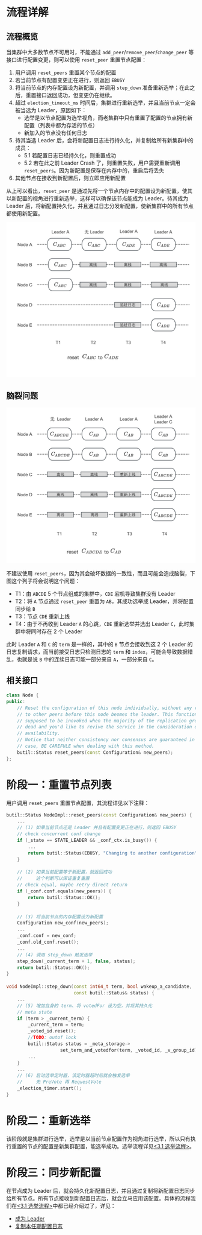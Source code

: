 流程详解
===

流程概览
---

当集群中大多数节点不可用时，不能通过 `add_peer`/`remove_peer`/`change_peer` 等接口进行配置变更，则可以使用 `reset_peer` 重置节点配置：

1. 用户调用 `reset_peers` 重置某个节点的配置
2. 若当前节点有配置变更正在进行，则返回 `EBUSY`
3. 将当前节点的内存配置设为新配置，并调用 `step_down` 准备重新选举；在此之后，重置接口返回成功，但变更仍在继续。
4. 超过 `election_timeout_ms` 时间后，集群进行重新选举，并且当前节点一定会被当选为 Leader，原因如下：
    * 选举是以节点配置为选举视角，而老集群中只有重置了配置的节点拥有新配置（列表中都为存活的节点）
    * 新加入的节点没有任何日志
5. 待其当选 Leader 后，会将新配置日志进行持久化，并复制给所有新集群中的成员：
    * 5.1 若配置日志已经持久化，则重置成功
    * 5.2 若在此之前 Leader Crash 了，则重置失败，用户需要重新调用 `reset_peers`。因为新配置是保存在内存中的，重启后将丢失
6. 其他节点在接收到新配置后，则立即应用新配置

从上可以看出，`reset_peer` 是通过先将一个节点内存中的配置设为新配置，使其以新配置的视角进行重新选举，这样可以确保该节点能成为 Leader。待其成为 Leader 后，将新配置持久化，并且通过日志分发新配置，使新集群中的所有节点都使用新配置。

![图 6.3  reset_peers 流程示例](image/6.3.png)

脑裂问题
---

![图 6.4  脑裂场景](image/6.4.png)

不建议使用 `reset_peers`，因为其会破坏数据的一致性，而且可能会造成脑裂，下图这个列子将会说明这个问题：

* T1：由 `ABCDE` 5 个节点组成的集群中，`CDE` 宕机导致集群没有 Leader
* T2：将 `A` 节点通过 `reset_peer` 重置为 `AB`，其成功选举成 Leader，并将配置同步给 `B`
* T3：节点 `CDE` 重新上线
* T4：由于不再收到 Leader `A` 的心跳，`CDE` 重新选举并选出 Leader `C`，此时集群中将同时存在 2 个 Leader

此时 Leader `A` 和 `C` 的 `term` 是一样的，其中的 `B` 节点会接收到这 2 个 Leader 的日志复制请求，而当前接受日志只检测日志的 `term` 和 `index`，可能会导致数据错乱，也就是说 `B` 中的连续日志可能一部分来自 `A`，一部分来自 `C`。

相关接口
---

```cpp
class Node {
public:
    // Reset the configuration of this node individually, without any repliation
    // to other peers before this node beomes the leader. This function is
    // supposed to be inovoked when the majority of the replication group are
    // dead and you'd like to revive the service in the consideration of
    // availability.
    // Notice that neither consistency nor consensus are guaranteed in this
    // case, BE CAREFULE when dealing with this method.
    butil::Status reset_peers(const Configuration& new_peers);
};
```

阶段一：重置节点列表
===

用户调用 `reset_peers` 重置节点配置，其流程详见以下注释：

```cpp
butil::Status NodeImpl::reset_peers(const Configuration& new_peers) {
    ...
    // (1) 如果当前节点还是 Leader 并且有配置变更正在进行，则返回 EBUSY
    // check concurrent conf change
    if (_state == STATE_LEADER && _conf_ctx.is_busy()) {
        ...
        return butil::Status(EBUSY, "Changing to another configuration");
    }

    // (2) 如果当前配置等于新配置，就返回成功
    //     这个判断可以保证重复重置
    // check equal, maybe retry direct return
    if (_conf.conf.equals(new_peers)) {
        return butil::Status::OK();
    }

    // (3) 将当前节点的内存配置设为新配置
    Configuration new_conf(new_peers);
    ...
    _conf.conf = new_conf;
    _conf.old_conf.reset();
    ...
    // (4) 调用 step_down 触发选举
    step_down(_current_term + 1, false, status);
    return butil::Status::OK();
}

void NodeImpl::step_down(const int64_t term, bool wakeup_a_candidate,
                         const butil::Status& status) {
    ...
    // (5) 增加自身的 term、将 votedFor 设为空，并将其持久化
    // meta state
    if (term > _current_term) {
        _current_term = term;
        _voted_id.reset();
        //TODO: outof lock
        butil::Status status = _meta_storage->
                    set_term_and_votedfor(term, _voted_id, _v_group_id);
        ...
    }
    ...
    // (6) 启动选举定时器，该定时器超时后就会触发选举
    //     先 PreVote 再 RequestVote
    _election_timer.start();
}
```

阶段二：重新选举
===

该阶段就是集群进行选举，选举是以当前节点配置作为视角进行选举，所以只有执行重置的节点的配置是新集群配置，能选举成功。选举流程详见[<3.1 选举流程>](/ch03/3.1/election.md)。

阶段三：同步新配置
===

在节点成为 Leader 后，就会持久化新配置日志，并且通过复制将新配置日志同步给所有节点。所有节点接收到新配置日志后，就会立马应用该配置。具体的流程我们在[<3.1 选举流程>](/ch03/3.1/election.md)中都已经介绍过了，详见：

* [成为 Leader](/ch03/3.1/election.md#cheng-wei-leader)
* [复制本任期配置日志](/ch03/3.1/election.md#ti-jiao-noop-ri-zhi)
